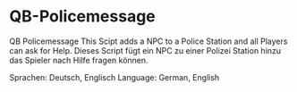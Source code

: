 # QB-Policemessage
QB Policemessage
This Scipt adds a NPC to a Police Station and all Players can ask for Help.
Dieses Script fügt ein NPC zu einer Polizei Station hinzu das Spieler nach Hilfe fragen können.


Sprachen: Deutsch, Englisch
Language: German, English
